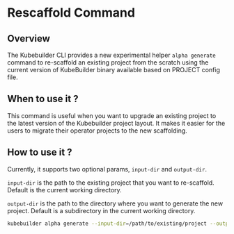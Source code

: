 # Rescaffold Command

## Overview

The Kubebuilder CLI provides a new experimental helper `alpha generate` command to re-scaffold an existing project from the scratch using the current version of KubeBuilder binary available based on PROJECT config file. 

## When to use it ?

This command is useful when you want to upgrade an existing project to the latest version of the Kubebuilder project layout. It makes it easier for the users to migrate their operator projects to the new scaffolding.

## How to use it ?

Currently, it supports two optional params, `input-dir` and `output-dir`. 

`input-dir` is the path to the existing project that you want to re-scaffold. Default is the current working directory.

`output-dir` is the path to the directory where you want to generate the new project. Default is a subdirectory in the current working directory.

```sh
kubebuilder alpha generate --input-dir=/path/to/existing/project --output-dir=/path/to/new/project
```